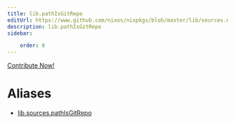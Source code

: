 ```yaml
---
title: lib.pathIsGitRepo
editUrl: https://www.github.com/nixos/nixpkgs/blob/master/lib/sources.nix#L173C19
description: lib.pathIsGitRepo
sidebar:

    order: 8
---
```


<a href="https://www.github.com/nixos/nixpkgs/blob/master/lib/sources.nix#L173C19">Contribute Now!</a>


# Aliases

- [lib.sources.pathIsGitRepo](reference/lib/sources/lib-sources-pathIsGitRepo)


